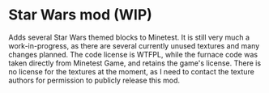 # Star Wars mod (WIP)

Adds several Star Wars themed blocks to Minetest. It is still very much a work-in-progress, as there are several currently unused textures and many changes planned.
The code license is WTFPL, while the furnace code was taken directly from Minetest Game, and retains the game's license. There is no license for the textures at the moment, as I need to contact the texture authors for permission to publicly release this mod.
